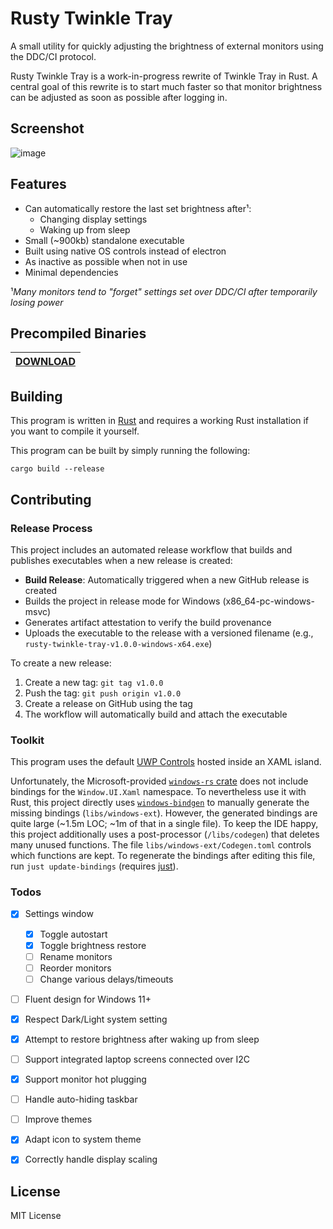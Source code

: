 # Rusty Twinkle Tray

A small utility for quickly adjusting the brightness of external monitors using the DDC/CI protocol.

Rusty Twinkle Tray is a work-in-progress rewrite of Twinkle Tray in Rust. A central goal of this rewrite is to start much faster so that monitor brightness can be adjusted as soon as possible after logging in.

## Screenshot
![image](https://github.com/user-attachments/assets/7f4c05d9-865d-4cdf-ae66-8f649b262912)

## Features
- Can automatically restore the last set brightness after¹:
  - Changing display settings
  - Waking up from sleep
- Small (~900kb) standalone executable
- Built using native OS controls instead of electron
- As inactive as possible when not in use
- Minimal dependencies

¹*Many monitors tend to "forget" settings set over DDC/CI after temporarily losing power*

## Precompiled Binaries
| [**DOWNLOAD**](https://nightly.link/sidit77/rusty-twinkle-tray/workflows/build/main/rusty-twinkle-tray.exe.zip) |
|-----------------------------------------------------------------------------------------------------------------|

## Building
This program is written in [Rust](https://www.rust-lang.org/) and requires a working Rust installation if you want to compile it yourself.

This program can be built by simply running the following:
```shell
cargo build --release
```

## Contributing

### Release Process

This project includes an automated release workflow that builds and publishes executables when a new release is created:

- **Build Release**: Automatically triggered when a new GitHub release is created
- Builds the project in release mode for Windows (x86_64-pc-windows-msvc)
- Generates artifact attestation to verify the build provenance
- Uploads the executable to the release with a versioned filename (e.g., `rusty-twinkle-tray-v1.0.0-windows-x64.exe`)

To create a new release:
1. Create a new tag: `git tag v1.0.0`
2. Push the tag: `git push origin v1.0.0`
3. Create a release on GitHub using the tag
4. The workflow will automatically build and attach the executable

### Toolkit
This program uses the default [UWP Controls](https://learn.microsoft.com/en-us/uwp/api/windows.ui.xaml.controls?view=winrt-22621) hosted inside an XAML island.

Unfortunately, the Microsoft-provided [`windows-rs` crate](https://microsoft.github.io/windows-docs-rs/doc/windows/) does not include bindings for the `Window.UI.Xaml` namespace. To nevertheless use it with Rust, this project directly uses [`windows-bindgen`](https://crates.io/crates/windows-bindgen) to manually generate the missing bindings (`libs/windows-ext`). However, the generated bindings are quite large (~1.5m LOC; ~1m of that in a single file). To keep the IDE happy, this project additionally uses a post-processor (`/libs/codegen`) that deletes many unused functions. The file `libs/windows-ext/Codegen.toml` controls which functions are kept. To regenerate the bindings after editing this file, run `just update-bindings` (requires [just](https://github.com/casey/just)).

### Todos
- [x] Settings window
  - [x] Toggle autostart
  - [x] Toggle brightness restore
  - [ ] Rename monitors
  - [ ] Reorder monitors
  - [ ] Change various delays/timeouts
- [ ] Fluent design for Windows 11+
- [x] Respect Dark/Light system setting
- [x] Attempt to restore brightness after waking up from sleep
- [ ] Support integrated laptop screens connected over I2C
- [x] Support monitor hot plugging
- [ ] Handle auto-hiding taskbar
- [ ] Improve themes
- [x] Adapt icon to system theme
- [x] Correctly handle display scaling


## License

MIT License
